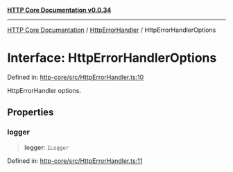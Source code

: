 [**HTTP Core Documentation v0.0.34**](../../README.md)

***

[HTTP Core Documentation](../../modules.md) / [HttpErrorHandler](../README.md) / HttpErrorHandlerOptions

# Interface: HttpErrorHandlerOptions

Defined in: [http-core/src/HttpErrorHandler.ts:10](https://github.com/stonemjs/http-core/blob/eaa01dbfed8a1d56fab239821e27802dd54ab017/src/HttpErrorHandler.ts#L10)

HttpErrorHandler options.

## Properties

### logger

> **logger**: `ILogger`

Defined in: [http-core/src/HttpErrorHandler.ts:11](https://github.com/stonemjs/http-core/blob/eaa01dbfed8a1d56fab239821e27802dd54ab017/src/HttpErrorHandler.ts#L11)

